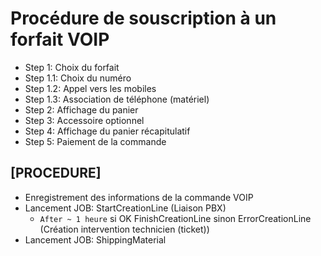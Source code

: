 # Procédure de souscription à un forfait VOIP

- Step 1: Choix du forfait
- Step 1.1: Choix du numéro
- Step 1.2: Appel vers les mobiles
- Step 1.3: Association de téléphone (matériel)
- Step 2: Affichage du panier
- Step 3: Accessoire optionnel
- Step 4: Affichage du panier récapitulatif
- Step 5: Paiement de la commande

## [PROCEDURE]
- Enregistrement des informations de la commande VOIP
- Lancement JOB: StartCreationLine (Liaison PBX)
  - `After ~ 1 heure` si OK FinishCreationLine sinon ErrorCreationLine (Création intervention technicien (ticket))
- Lancement JOB: ShippingMaterial
